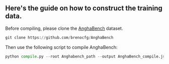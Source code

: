 ## Here's the guide on how to construct the training data.

Before compiling, please clone the [AnghaBench](https://github.com/brenocfg/AnghaBench) dataset.

```py
git clone https://github.com/brenocfg/AnghaBench
```

Then use the following script to compile AnghaBench:
```py
python compile.py --root Anghabench_path --output AnghaBench_compile.jsonl
```